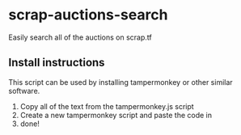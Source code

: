 # scrap-auctions-search
Easily search all of the auctions on scrap.tf

## Install instructions

This script can be used by installing tampermonkey or other similar software.

1. Copy all of the text from the tampermonkey.js script
2. Create a new tampermonkey script and paste the code in
3. done!
